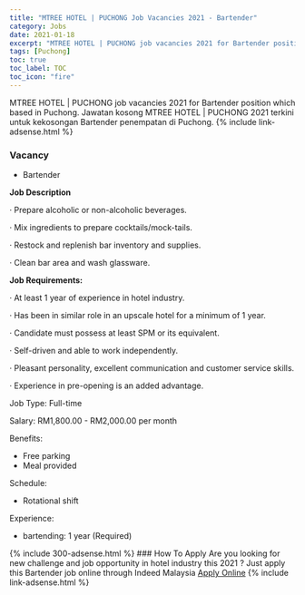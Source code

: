 ```yaml
---
title: "MTREE HOTEL | PUCHONG Job Vacancies 2021 - Bartender" 
category: Jobs 
date: 2021-01-18 
excerpt: "MTREE HOTEL | PUCHONG job vacancies 2021 for Bartender position which based in Puchong. Jawatan kosong MTREE HOTEL | PUCHONG 2021 terkini untuk kekosongan Bartender penempatan di Puchong" 
tags: [Puchong] 
toc: true 
toc_label: TOC 
toc_icon: "fire" 
--- 
```


MTREE HOTEL | PUCHONG job vacancies 2021 for Bartender position which based in Puchong. Jawatan kosong MTREE HOTEL | PUCHONG 2021 terkini untuk kekosongan Bartender penempatan di Puchong. 
{% include link-adsense.html %} 
### Vacancy 
- Bartender 
<div><p><b>Job Description</b></p><p>&#183; Prepare alcoholic or non-alcoholic beverages.</p><p>&#183; Mix ingredients to prepare cocktails/mock-tails.</p><p>&#183; Restock and replenish bar inventory and supplies.</p><p>&#183; Clean bar area and wash glassware.</p><p><b>Job Requirements: </b></p><p>&#183; At least 1 year of experience in hotel industry.</p><p>&#183; Has been in similar role in an upscale hotel for a minimum of 1 year.</p><p>&#183; Candidate must possess at least SPM or its equivalent.</p><p>&#183; Self-driven and able to work independently.</p><p>&#183; Pleasant personality, excellent communication and customer service skills.</p><p>&#183; Experience in pre-opening is an added advantage.</p><p>Job Type: Full-time</p><p>Salary: RM1,800.00 - RM2,000.00 per month</p><p>Benefits:</p><ul><li>Free parking</li><li>Meal provided</li></ul><p>Schedule:</p><ul><li>Rotational shift</li></ul><p>Experience:</p><ul><li>bartending: 1 year (Required)</li></ul></div> 
{% include 300-adsense.html %} 
### How To Apply 
Are you looking for new challenge and job opportunity in hotel industry this 2021 ?
Just apply this Bartender job online through Indeed Malaysia 
<a href="https://malaysia.indeed.com/viewjob?jk=e830f4bee7d7da97" class="btn btn--info" target="_blank" rel="nofollow noopenner">Apply Online</a> 
{% include link-adsense.html %} 